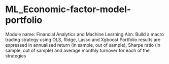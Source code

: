 # ML_Economic-factor-model-portfolio

Module name:    Financial Analytics and Machine Learning
Aim:  Build a macro trading strategy using OLS, Ridge, Lasso and Xgboost
Portfolio results are expressed in annualised return (in sample, out of sample), Sharpe ratio (in sample, out of sample) and average monthly turnover for each of the strategies
